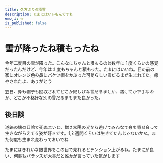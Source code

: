 ```yaml
---
title: 久方ぶりの積雪
description: たまにはいいもんですね
emoji: ⛄️️
is_published: false
---
```


# 雪が降ったね積もったね

今年二度目の雪が降った。こんなにちゃんと積もるのは数年に 1 度くらいの感覚だったんだけど、今年は 2 度もちゃんと積もった。たまにはいいね。目の前の家にオレンジ色の鼻にバケツ帽をかぶった可愛らしい雪だるまが生まれてた。癒やされたよ、ありがとう

翌日、鼻も帽子も回収されてどこか寂しげな雪だるまとか、溶けてか下手なのか、どこか不格好な別の雪だるまもまた良かった。

## 後日談

道路の端の日陰で死ぬまいと、憎き太陽の光から逃げてみんなで身を寄せ合って生きながらえてる姿が好きです。1,2 週間くらいは生きてたんじゃないかな。また何度も生まれ変わっておいでね

たまにはきれいな銀世界をこの目で見れるとテンション上がるね。たまにが良い、何事もバランスが大事だと誰かが言っていた気がします
